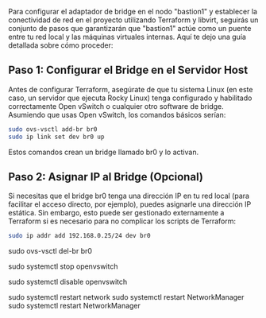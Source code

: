Para configurar el adaptador de bridge en el nodo "bastion1" y establecer la conectividad de red en el proyecto utilizando Terraform y libvirt, seguirás un conjunto de pasos que garantizarán que "bastion1" actúe como un puente entre tu red local y las máquinas virtuales internas. Aquí te dejo una guía detallada sobre cómo proceder:

## Paso 1: Configurar el Bridge en el Servidor Host
Antes de configurar Terraform, asegúrate de que tu sistema Linux (en este caso, un servidor que ejecuta Rocky Linux) tenga configurado y habilitado correctamente Open vSwitch o cualquier otro software de bridge. Asumiendo que usas Open vSwitch, los comandos básicos serían:

```bash
sudo ovs-vsctl add-br br0
sudo ip link set dev br0 up
```

Estos comandos crean un bridge llamado br0 y lo activan.

## Paso 2: Asignar IP al Bridge (Opcional)
Si necesitas que el bridge br0 tenga una dirección IP en tu red local (para facilitar el acceso directo, por ejemplo), puedes asignarle una dirección IP estática. Sin embargo, esto puede ser gestionado externamente a Terraform si es necesario para no complicar los scripts de Terraform:

```bash
sudo ip addr add 192.168.0.25/24 dev br0
```



sudo ovs-vsctl del-br br0

sudo systemctl stop openvswitch

sudo systemctl disable openvswitch


sudo systemctl restart network
sudo systemctl restart NetworkManager
sudo systemctl restart NetworkManager
